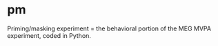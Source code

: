 # pm
Priming/masking experiment = the behavioral portion of the MEG MVPA experiment, coded in Python.
